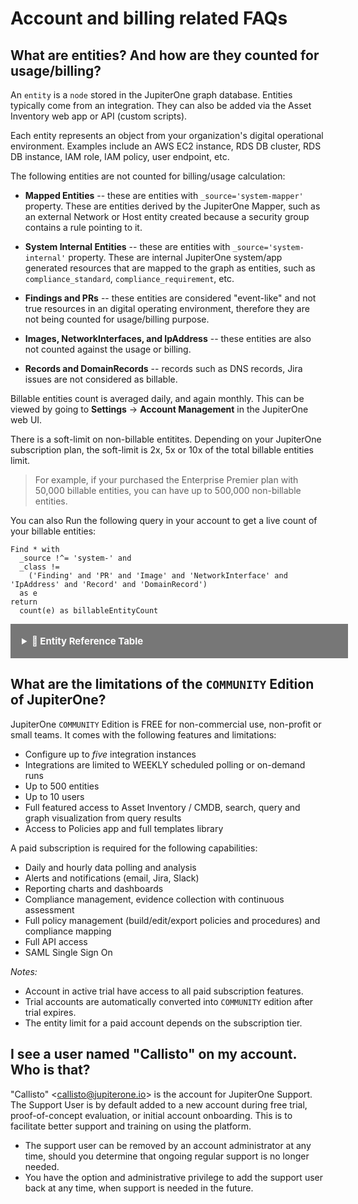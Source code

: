# Account and billing related FAQs

## What are entities? And how are they counted for usage/billing?

An `entity` is a `node` stored in the JupiterOne graph database. Entities
typically come from an integration. They can also be added via the Asset
Inventory web app or API (custom scripts).

Each entity represents an object from your organization's digital operational
environment. Examples include an AWS EC2 instance, RDS DB cluster, RDS DB
instance, IAM role, IAM policy, user endpoint, etc.

The following entities are not counted for billing/usage calculation:

- **Mapped Entities** -- these are entities with `_source='system-mapper'`
  property. These are entities derived by the JupiterOne Mapper, such as an
  external Network or Host entity created because a security group contains a
  rule pointing to it.

- **System Internal Entities** -- these are entities with `_source='system-internal'`
  property. These are internal JupiterOne system/app generated resources that
  are mapped to the graph as entities, such as `compliance_standard`, 
  `compliance_requirement`, etc.

- **Findings and PRs** -- these entities are considered "event-like" and not
  true resources in an digital operating environment, therefore they are not
  being counted for usage/billing purpose.

- **Images, NetworkInterfaces, and IpAddress** -- these entities are also not
  counted against the usage or billing.

- **Records and DomainRecords** -- records such as DNS records, Jira issues are not considered
  as billable.

Billable entities count is averaged daily, and again monthly. This can be viewed
by going to **Settings** -> **Account Management** in the JupiterOne web UI.

There is a soft-limit on non-billable entitites. Depending on your JupiterOne
subscription plan, the soft-limit is 2x, 5x or 10x of the total billable
entities limit.

> For example, if your purchased the Enterprise Premier plan with 50,000 billable
> entities, you can have up to 500,000 non-billable entities.

You can also Run the following query in your account to get a live count of your
billable entities:

```j1ql
Find * with
  _source !^= 'system-' and
  _class !=
    ('Finding' and 'PR' and 'Image' and 'NetworkInterface' and 'IpAddress' and 'Record' and 'DomainRecord')
  as e
return
  count(e) as billableEntityCount
```

<details>
  <summary class="collapsible">🚩 Entity Reference Table</summary>

<!--THE FOLLOW SECTION IS AUTO-GENERATED. DO NOT EDIT.-->
<!--BEGIN Entity Billing Reference table-->

Entity             | Description             | Billable
------             | -----------             | --------
`AccessKey`        | A key used to grant access, such as ssh-key, access-key, api-key/token, mfa-token/device, etc. | Yes 
`AccessPolicy`     | A policy for access control assigned to a Host, Role, User, UserGroup, or Service. | Yes 
`AccessRole`       | An access control role mapped to a Principal (e.g. user, group, or service). | Yes 
`Account`          | An organizational account for a service or a set of services (e.g. AWS, Okta, Bitbucket Team, Google G-Suite account, Apple Developer Account). Each Account should be connected to a Service. | Yes 
`Application`      | A software product or application. | Yes 
`ApplicationEndpoint` | An application endpoint is a program interface that either initiates or receives a request, such as an API. | Yes 
`Assessment`       | An object to represent an assessment, including both compliance assessment such as a HIPAA Risk Assessment or a technical assessment such as a Penetration Testing. Each assessment should have findings (e.g. Vulnerability or Risk) associated. | Yes 
`Attacker`         | An attacker or threat actor. | Yes 
`Backup`           | A specific repository or data store containing backup data. | Yes 
`Certificate`      | A digital Certificate such as an SSL or S/MIME certificate. | Yes 
`Channel`          | A communication channel, such as a Slack channel or AWS SNS topic. | Yes 
`Cluster`          | A cluster of compute or database resources/workloads. | Yes 
`CodeCommit`       | A code commit to a repo. The commit id is captured in the _id property of the Entity. | No 
`CodeDeploy`       | A code deploy job. | Yes 
`CodeModule`       | A software module. Such as an npm_module or java_library. | Yes 
`CodeRepo`         | A source code repository. A CodeRepo is also a DataRepository therefore should carry all the required properties of DataRepository. | Yes 
`CodeReview`       | A code review record. | Yes 
`Configuration`    | A Configuration contains definitions that describe a resource such as a Task, Deployment or Workload. For example, an `aws_ecs_task_definition` is a `Configuration`. | Yes 
`Container`        | A standard unit of software that packages up code and all its dependencies and configurations. | Yes 
`Control`          | A security or IT Control. A control can be implemented by a vendor/service, a person/team, a program/process, an automation code/script/configuration, or a system/host/device. Therefore, this is most likely an additional Class applied to a Service (e.g. Okta SSO), a Device (e.g. a physical firewall), or a HostAgent (e.g. Carbon Black CbDefense Agent). Controls are mapped to security policy procedures and compliance standards/requirements. | Yes 
`ControlPolicy`    | An technical or operational policy with rules that govern (or enforce, evaluate, monitor) a security control. | Yes 
`CryptoKey`        | A key used to perform cryptographic functions, such as an encryption key. | Yes 
`DataObject`       | An individual data object, such as an aws-s3-object, sharepoint-document, source-code, or a file (on disk). The exact data type is described in the _type property of the Entity. | No 
`DataStore`        | A virtual repository where data is stored, such as aws-s3-bucket, aws-rds-cluster, aws-dynamodb-table, bitbucket-repo, sharepoint-site, docker-registry. The exact type is described in the _type property of the Entity. | Yes 
`Database`         | A database cluster/instance. | Yes 
`Deployment`       | A deployment of code, application, infrastructure or service. For example, a Kubernetes deployment. An auto scaling group is also considered a deployment. | Yes 
`Device`           | A physical device or media, such as a server, laptop, workstation, smartphone, tablet, router, firewall, switch, wifi-access-point, usb-drive, etc. The exact data type is described in the _type property of the Entity. | Yes 
`Directory`        | Directory, such as LDAP or Active Directory. | Yes 
`Disk`             | A disk storage device such as an AWS EBS volume | Yes 
`Document`         | A document or data object. | Yes 
`Domain`           | An internet domain. | Yes 
`DomainRecord`     | The DNS Record of a Domain Zone. | No 
`DomainZone`       | The DNS Zone of an Internet Domain. | Yes 
`Finding`          | A security finding, which may be a vulnerability or just an informative issue. A single finding may impact one or more resources. The `IMPACTS` relationship between the Vulnerability and the resource entity that was impacted serves as the record of the finding. The `IMPACTS` relationship carries properties such as 'identifiedOn', 'remediatedOn', 'remediationDueOn', 'issueLink', etc. | No 
`Firewall`         | A piece of hardware or software that protects a network/host/application. | Yes 
`Framework`        | An object to represent a standard compliance or technical security framework. | Yes 
`Function`         | A virtual application function. For example, an aws_lambda_function, azure_function, or google_cloud_function | Yes 
`Gateway`          | A gateway/proxy that can be a system/appliance or software service, such as a network router or application gateway. | Yes 
`Group`            | A defined, generic group of Entities. This could represent a group of Resources, Users, Workloads, DataRepositories, etc. | Yes 
`Host`             | A compute instance that itself owns a whole network stack and serves as an environment for workloads. Typically it runs an operating system. The exact host type is described in the _type property of the Entity. The UUID of the host should be captured in the _id property of the Entity | Yes 
`HostAgent`        | A software agent or sensor that runs on a host/endpoint. | Yes 
`Image`            | A system image. For example, an AWS AMI (Amazon Machine Image). | No 
`Incident`         | An operational or security incident. | Yes 
`Internet`         | The Internet node in the graph. There should be only one Internet node. | No 
`IpAddress`        | An re-assignable IpAddress resource entity. Do not create an entity for an IP Address _configured_ on a Host. Use this only if the IP Address is a reusable resource, such as an Elastic IP Address object in AWS. | No 
`Key`              | An ssh-key, access-key, api-key/token, pgp-key, etc. | Yes 
`Logs`             | A specific repository or destination containing application, network, or system logs. | Yes 
`Module`           | A software or hardware module. Such as an npm_module or java_library. | Yes 
`Network`          | A network, such as an aws-vpc, aws-subnet, cisco-meraki-vlan. | Yes 
`NetworkEndpoint`  | A network endpoint for connecting to or accessing network resources. For example, NFS mount targets or VPN endpoints. | Yes 
`NetworkInterface` | An re-assignable software defined network interface resource entity. Do not create an entity for a network interface _configured_ on a Host. Use this only if the network interface is a reusable resource, such as an Elastic Network Interface object in AWS. | No 
`Organization`     | An organization, such as a company (e.g. JupiterOne) or a business unit (e.g. HR). An organization can be internal or external. Note that there is a more specific Vendor class. | Yes 
`PR`               | A pull request. | No 
`PasswordPolicy`   | A password policy is a specific `Ruleset`. It is separately defined because of its pervasive usage across digital environments and the well known properties (such as length and complexity) unique to a password policy. | Yes 
`Person`           | An entity that represents an actual person, such as an employee of an organization. | Yes 
`Policy`           | A written policy documentation. | Yes 
`Procedure`        | A written procedure and control documentation. A Procedure typically `IMPLEMENTS` a parent Policy. An actual Control further `IMPLEMENTS` a Procedure. | Yes 
`Process`          | A compute process -- i.e. an instance of a computer program / software application that is being executed by one or many threads. This is NOT a program level operational process (i.e. a Procedure). | Yes 
`Product`          | A product developed by the organization, such as a software product. | Yes 
`Program`          | A program. For example, a bug bounty/vuln disclosure program. | Yes 
`Project`          | A software development project. Can be used for other generic projects as well but the defined properties are geared towards software development projects. | Yes 
`Queue`            | A scheduling queue of computing processes or devices. | Yes 
`Record`           | A DNS record; or an official record (e.g. Risk); or a written document (e.g. Policy/Procedure); or a reference (e.g. Vulnerability/Weakness). The exact record type is captured in the _type property of the Entity. | No 
`Repository`       | A repository that contains resources. For example, a Docker container registry repository hosting Docker container images. | Yes 
`Requirement`      | An individual requirement for security, compliance, regulation or design. | Yes 
`Resource`         | A generic assignable resource. A resource is typically non-functional by itself unless used by or attached to a host or workload. | Yes 
`Review`           | A review record. | Yes 
`Risk`             | An object that represents an identified Risk as the result of an Assessment. The collection of Risk objects in JupiterOne make up the Risk Register. A Control may have a `MITIGATES` relationship to a Risk. | Yes 
`Root`             | The root node in the graph. There should be only one Root node per organization account. | Yes 
`Rule`             | An operational or configuration compliance rule, often part of a Ruleset. | Yes 
`Ruleset`          | An operational or configuration compliance ruleset with rules that govern (or enforce, evaluate, monitor) a security control or IT system. | Yes 
`Scanner`          | A system vulnerability, application code or network infrastructure scanner. | Yes 
`Section`          | An object to represent a section such as a compliance section. | Yes 
`Service`          | A service provided by a vendor. | Yes 
`Site`             | The physical location of an organization. A Person (i.e. employee) would typically has a relationship to a Site (i.e. located_at or work_at). Also used as the abstract reference to AWS Regions. | Yes 
`Standard`         | An object to represent a standard such as a compliance or technical standard. | Yes 
`Subscription`     | A subscription to a service or channel. | Yes 
`Task`             | A computational task. Examples include AWS Batch Job, ECS Task, etc. | Yes 
`Team`             | A team consists of multiple member Person entities. For example, the Development team or the Security team. | Yes 
`ThreatIntel`      | Threat intelligence captures information collected from vulnerability risk analysis by those with substantive expertise and access to all-source information. Threat intelligence helps a security professional determine the risk of a vulnerability finding to their organization. | Yes 
`Training`         | A training module, such as a security awareness training or secure development training. | Yes 
`User`             | A user account/login to access certain systems and/or services. Examples include okta-user, aws-iam-user, ssh-user, local-user (on a host), etc. | Yes 
`UserGroup`        | A user group, typically associated with some type of access control, such as a group in Okta or in Office365. If a UserGroup has an access policy attached, and all member Users of the UserGroup would inherit the policy. | Yes 
`Vault`            | A collection of secrets such as a key ring | Yes 
`Vendor`           | An external organization that is a vendor or service provider. | Yes 
`Vulnerability`    | A security vulnerability (application or system or infrastructure). A single vulnerability may relate to multiple findings and impact multiple resources. The `IMPACTS` relationship between the Vulnerability and the resource entity that was impacted serves as the record of the finding. The `IMPACTS` relationship carries properties such as 'identifiedOn', 'remediatedOn', 'remediationDueOn', 'issueLink', etc. | Yes 
`Weakness`         | A security weakness. | Yes 
`Workload`         | A virtual compute instance, it could be an aws-ec2-instance, a docker-container, an aws-lambda-function, an application-process, or a vmware-instance. The exact workload type is described in the _type property of the Entity. | Yes 
\[System Mapped Entities\]   | Entities with `_source='system-mapper'`   | No 
\[System Internal Entities\] | Entities with `_source='system-internal'` | No 
\[Custom Created Entities\]  | Entities created with a custom-defined _class or _type | Yes 

<!--END Entity Billing Reference table-->

</details>

## What are the limitations of the `COMMUNITY` Edition of JupiterOne? 

JupiterOne `COMMUNITY` Edition is FREE for non-commercial use, non-profit or
small teams. It comes with the following features and limitations:

- Configure up to *five* integration instances
- Integrations are limited to WEEKLY scheduled polling or on-demand runs
- Up to 500 entities
- Up to 10 users
- Full featured access to Asset Inventory / CMDB, search, query and 
  graph visualization from query results
- Access to Policies app and full templates library

A paid subscription is required for the following capabilities:

- Daily and hourly data polling and analysis
- Alerts and notifications (email, Jira, Slack)
- Reporting charts and dashboards
- Compliance management, evidence collection with continuous assessment
- Full policy management (build/edit/export policies and procedures) and 
  compliance mapping
- Full API access
- SAML Single Sign On

_Notes:_

- Account in active trial have access to all paid subscription features.
- Trial accounts are automatically converted into `COMMUNITY` edition after
  trial expires.
- The entity limit for a paid account depends on the subscription tier.

## I see a user named "Callisto" on my account. Who is that?

"Callisto" \<callisto@jupiterone.io\> is the account for JupiterOne Support. The
Support User is by default added to a new account during free trial,
proof-of-concept evaluation, or initial account onboarding. This is to
facilitate better support and training on using the platform.

- The support user can be removed by an account administrator at any time,
  should you determine that ongoing regular support is no longer needed.
- You have the option and administrative privilege to add the support user back
  at any time, when support is needed in the future.

<style>
.collapsible {
  background-color: #777;
  color: white;
  cursor: pointer;
  padding: 18px;
  width: 100%;
  border: none;
  text-align: left;
  outline: none;
  font-size: 15px;
  font-weight: bold;
  cursor: pointer;
}

.active, .collapsible:hover {
  background-color: #555;
}
</style>